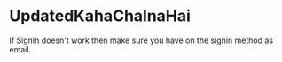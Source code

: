 # UpdatedKahaChalnaHai

If SignIn doesn't work then make sure you have on the signin method as email.
